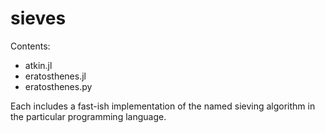 # sieves

Contents:
* atkin.jl
* eratosthenes.jl
* eratosthenes.py

Each includes a fast-ish implementation of the named sieving algorithm in the particular programming language.
